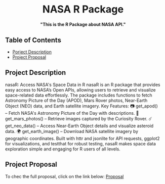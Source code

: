<div align="center">
<h1
    style="font-size: 32px; font-weight: bold;"
>NASA R Package</h1>
<span
    style="font-size: 14px; font-weight: bold;"
>"This is the R Package about NASA API."</span>
</div>

## Table of Contents

- [Porject Description](#project-description)
- [Project Proposal](#project-proposal)

<a name="project-description"></a>

## Project Description

nasaR: Access NASA's Space Data in R
nasaR is an R package that provides easy access to NASA’s Open APIs, allowing users to retrieve and visualize space-related data effortlessly. The package includes functions to fetch Astronomy Picture of the Day (APOD), Mars Rover photos, Near-Earth Object (NEO) data, and Earth satellite imagery.
Key Features:
📷 get_apod() – Fetch NASA's Astronomy Picture of the Day with descriptions.
🚀 get_mars_photos() – Retrieve images captured by the Curiosity Rover.
☄️ get_neo_data() – Access Near-Earth Object details and visualize asteroid data.
🌍 get_earth_image() – Download NASA satellite imagery by geographic coordinates.
Built with httr and jsonlite for API requests, ggplot2 for visualizations, and testthat for robust testing, nasaR makes space data exploration simple and engaging for R users of all levels.

<a name="project-proposal"></a>

## Project Proposal

To chec the full proposal, click on the link below: [Proposal](./proposal.md)
